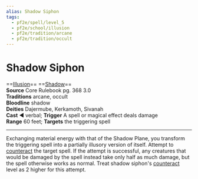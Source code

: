 ```yaml
---
alias: Shadow Siphon
tags:
  - pf2e/spell/level_5
  - pf2e/school/illusion
  - pf2e/tradition/arcane
  - pf2e/tradition/occult
---
```


# Shadow Siphon

==[Illusion](Illusion.md)== ==[Shadow](Shadow.md)==  
__Source__ Core Rulebook pg. 368 3.0  
**Traditions** arcane, occult  
**Bloodline** shadow  
**Deities** Dajermube, Kerkamoth, Sivanah  
**Cast** ◄ verbal; **Trigger** A spell or magical effect deals damage  
**Range** 60 feet; **Targets** the triggering spell

---

Exchanging material energy with that of the Shadow Plane, you transform the triggering spell into a partially illusory version of itself. Attempt to [counteract](Counteracting.md) the target spell. If the attempt is successful, any creatures that would be damaged by the spell instead take only half as much damage, but the spell otherwise works as normal. Treat shadow siphon's [counteract](Counteracting.md) level as 2 higher for this attempt.
